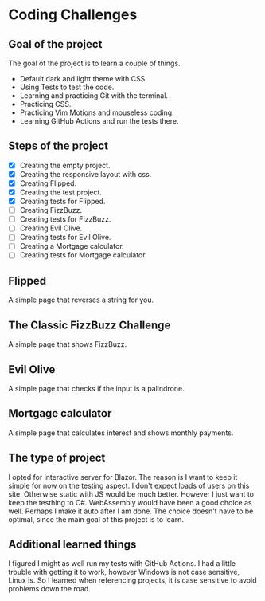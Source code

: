 # Coding Challenges

## Goal of the project

The goal of the project is to learn a couple of things.
- Default dark and light theme with CSS.
- Using Tests to test the code.
- Learning and practicing Git with the terminal.
- Practicing CSS.
- Practicing Vim Motions and mouseless coding.
- Learning GitHub Actions and run the tests there.

## Steps of the project

- [x] Creating the empty project.
- [x] Creating the responsive layout with css.
- [x] Creating Flipped.
- [x] Creating the test project.
- [x] Creating tests for Flipped.
- [ ] Creating FizzBuzz.
- [ ] Creating tests for FizzBuzz.
- [ ] Creating Evil Olive.
- [ ] Creating tests for Evil Olive.
- [ ] Creating a Mortgage calculator.
- [ ] Creating tests for Mortgage calculator.

## Flipped
A simple page that reverses a string for you.

## The Classic FizzBuzz Challenge
A simple page that shows FizzBuzz.

## Evil Olive
A simple page that checks if the input is a palindrone.

## Mortgage calculator
A simple page that calculates interest and shows monthly payments.

## The type of project
I opted for interactive server for Blazor. The reason is I want to keep it simple for now on the testing aspect.
I don't expect loads of users on this site. Otherwise static with JS would be much better.
However I just want to keep the testhing to C#. WebAssembly would have been a good choice as well.
Perhaps I make it auto after I am done.
The choice doesn't have to be optimal, since the main goal of this project is to learn.

## Additional learned things
I figured I might as well run my tests with GitHub Actions.
I had a little trouble with getting it to work, however Windows is not case sensitive, Linux is.
So I learned when referencing projects, it is case sensitive to avoid problems down the road.